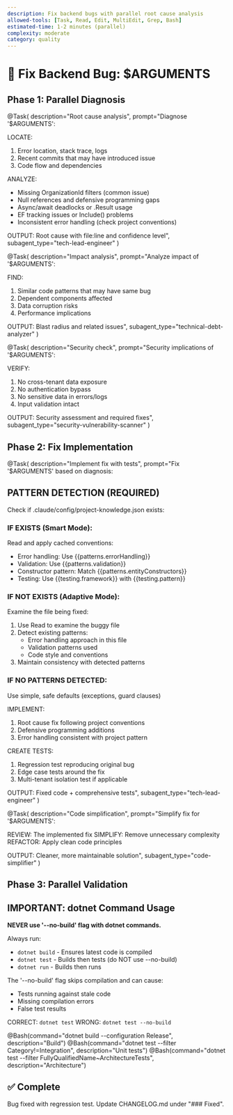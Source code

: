 ```yaml
---
description: Fix backend bugs with parallel root cause analysis
allowed-tools: [Task, Read, Edit, MultiEdit, Grep, Bash]
estimated-time: 1-2 minutes (parallel)
complexity: moderate
category: quality
---
```


# 🔧 Fix Backend Bug: $ARGUMENTS

## Phase 1: Parallel Diagnosis

@Task(
  description="Root cause analysis",
  prompt="Diagnose '$ARGUMENTS':
  
  LOCATE:
  1. Error location, stack trace, logs
  2. Recent commits that may have introduced issue
  3. Code flow and dependencies
  
  ANALYZE:
  - Missing OrganizationId filters (common issue)
  - Null references and defensive programming gaps
  - Async/await deadlocks or .Result usage
  - EF tracking issues or Include() problems
  - Inconsistent error handling (check project conventions)
  
  OUTPUT: Root cause with file:line and confidence level",
  subagent_type="tech-lead-engineer"
)

@Task(
  description="Impact analysis",
  prompt="Analyze impact of '$ARGUMENTS':
  
  FIND:
  1. Similar code patterns that may have same bug
  2. Dependent components affected
  3. Data corruption risks
  4. Performance implications
  
  OUTPUT: Blast radius and related issues",
  subagent_type="technical-debt-analyzer"
)

@Task(
  description="Security check",
  prompt="Security implications of '$ARGUMENTS':
  
  VERIFY:
  1. No cross-tenant data exposure
  2. No authentication bypass
  3. No sensitive data in errors/logs
  4. Input validation intact
  
  OUTPUT: Security assessment and required fixes",
  subagent_type="security-vulnerability-scanner"
)

## Phase 2: Fix Implementation

@Task(
  description="Implement fix with tests",
  prompt="Fix '$ARGUMENTS' based on diagnosis:

  ## PATTERN DETECTION (REQUIRED)

  Check if .claude/config/project-knowledge.json exists:

  ### IF EXISTS (Smart Mode):
  Read and apply cached conventions:
  - Error handling: Use {{patterns.errorHandling}}
  - Validation: Use {{patterns.validation}}
  - Constructor pattern: Match {{patterns.entityConstructors}}
  - Testing: Use {{testing.framework}} with {{testing.pattern}}

  ### IF NOT EXISTS (Adaptive Mode):
  Examine the file being fixed:
  1. Use Read to examine the buggy file
  2. Detect existing patterns:
     - Error handling approach in this file
     - Validation patterns used
     - Code style and conventions
  3. Maintain consistency with detected patterns

  ### IF NO PATTERNS DETECTED:
  Use simple, safe defaults (exceptions, guard clauses)

  IMPLEMENT:
  1. Root cause fix following project conventions
  2. Defensive programming additions
  3. Error handling consistent with project pattern

  CREATE TESTS:
  1. Regression test reproducing original bug
  2. Edge case tests around the fix
  3. Multi-tenant isolation test if applicable

  OUTPUT: Fixed code + comprehensive tests",
  subagent_type="tech-lead-engineer"
)

@Task(
  description="Code simplification",
  prompt="Simplify fix for '$ARGUMENTS':
  
  REVIEW: The implemented fix
  SIMPLIFY: Remove unnecessary complexity
  REFACTOR: Apply clean code principles
  
  OUTPUT: Cleaner, more maintainable solution",
  subagent_type="code-simplifier"
)

## Phase 3: Parallel Validation

## IMPORTANT: dotnet Command Usage

**NEVER use '--no-build' flag with dotnet commands.**

Always run:
- `dotnet build` - Ensures latest code is compiled
- `dotnet test` - Builds then tests (do NOT use --no-build)
- `dotnet run` - Builds then runs

The '--no-build' flag skips compilation and can cause:
- Tests running against stale code
- Missing compilation errors
- False test results

CORRECT: `dotnet test`
WRONG: `dotnet test --no-build`

@Bash(command="dotnet build --configuration Release", description="Build")
@Bash(command="dotnet test --filter Category!=Integration", description="Unit tests")
@Bash(command="dotnet test --filter FullyQualifiedName~ArchitectureTests", description="Architecture")

## ✅ Complete
Bug fixed with regression test. Update CHANGELOG.md under "### Fixed".